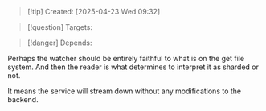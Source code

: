 
>[!tip] Created: [2025-04-23 Wed 09:32]

>[!question] Targets: 

>[!danger] Depends: 

Perhaps the watcher should be entirely faithful to what is on the get file system. And then the reader is what determines to interpret it as sharded or not. 

It means the service will stream down without any modifications to the backend. 